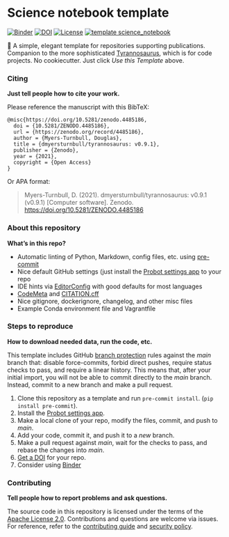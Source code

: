# Science notebook template

[![Binder](https://mybinder.org/badge_logo.svg)](https://mybinder.org/v2/gh/dmyersturnbull/science-notebook-template/HEAD)
[![DOI](https://zenodo.org/badge/DOI/10.5281/zenodo.4485186.svg)](https://doi.org/10.5281/zenodo.4485186)
[![License](https://img.shields.io/badge/License-Apache%202.0-blue.svg)](https://opensource.org/licenses/Apache-2.0)
[![template science_notebook](https://img.shields.io/badge/template-science_notebook-990099.svg)](https://github.com/dmyersturnbull/science-notebook-template)

🧪 A simple, elegant template for repositories supporting publications.
Companion to the more sophisticated [Tyrannosaurus](https://github.com/dmyersturnbull/tyrannosaurus), which is for code projects.
No cookiecutter. Just click _Use this Template_ above.

### Citing

**Just tell people how to cite your work.**

Please reference the manuscript with this BibTeX:

```
@misc{https://doi.org/10.5281/zenodo.4485186,
  doi = {10.5281/ZENODO.4485186},
  url = {https://zenodo.org/record/4485186},
  author = {Myers-Turnbull, Douglas},
  title = {dmyersturnbull/tyrannosaurus: v0.9.1},
  publisher = {Zenodo},
  year = {2021},
  copyright = {Open Access}
}
```

Or APA format:

> Myers-Turnbull, D. (2021). dmyersturnbull/tyrannosaurus: v0.9.1 (v0.9.1) [Computer software]. Zenodo. https://doi.org/10.5281/ZENODO.4485186

### About this repository

**What’s in this repo?**

- Automatic linting of Python, Markdown, config files, etc. using [pre-commit](https://pre-commit.com/)
- Nice default GitHub settings (just install the [Probot settings app](https://github.com/apps/settings) to your repo
- IDE hints via [EditorConfig](https://editorconfig.org/) with good defaults for most languages
- [CodeMeta](https://codemeta.github.io/user-guide/) and [CITATION.cff](https://citation-file-format.github.io/)
- Nice gitignore, dockerignore, changelog, and other misc files
- Example Conda environment file and Vagrantfile

### Steps to reproduce

**How to download needed data, run the code, etc.**

This template includes GitHub
[branch protection](https://docs.github.com/en/github-ae@latest/github/administering-a-repository/managing-a-branch-protection-rule)
rules against the _main_ branch that: disable force-commits, forbid direct pushes,
require status checks to pass, and require a linear history.
This means that, after your initial import, you will not be able to commit directly to the _main_ branch.
Instead, commit to a new branch and make a pull request.

1. Clone this repository as a template and run `pre-commit install`. (`pip install pre-commit`).
2. Install the [Probot settings app](https://github.com/apps/settings).
3. Make a local clone of your repo, modify the files, commit, and push to _main_.
4. Add your code, commit it, and push it to a _new_ branch.
5. Make a pull request against _main_, wait for the checks to pass, and rebase the changes into _main_.
6. [Get a DOI](https://guides.github.com/activities/citable-code/) for your repo.
7. Consider using [Binder](https://mybinder.org/)

### Contributing

**Tell people how to report problems and ask questions.**

The source code in this repository is licensed under the terms of the [Apache License 2.0](https://spdx.org/licenses/Apache-2.0.html).
Contributions and questions are welcome via issues.
For reference, refer to the [contributing guide](https://github.com/dmyersturnbull/science-notebook-template/blob/main/CONTRIBUTING.md)
and [security policy](https://github.com/dmyersturnbull/science-notebook-template/blob/main/SECURITY.md).
